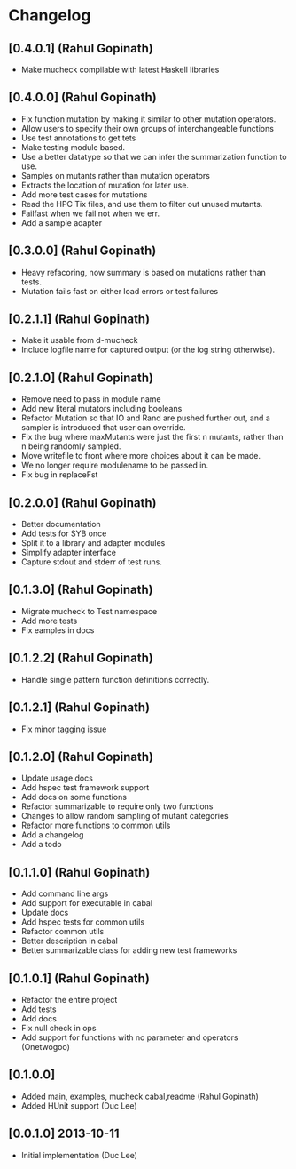 # Changelog

## [0.4.0.1] (Rahul Gopinath)
  * Make mucheck compilable with latest Haskell libraries

## [0.4.0.0] (Rahul Gopinath)
  * Fix function mutation by making it similar to other mutation operators.
  * Allow users to specify their own groups of interchangeable functions
  * Use test annotations to get tets
  * Make testing module based.
  * Use a better datatype so that we can infer the summarization function to use.
  * Samples on mutants rather than mutation operators
  * Extracts the location of mutation for later use.
  * Add more test cases for mutations
  * Read the HPC Tix files, and use them to filter out unused mutants.
  * Failfast when we fail not when we err.
  * Add a sample adapter

## [0.3.0.0] (Rahul Gopinath)
  * Heavy refacoring, now summary is based on mutations rather than tests.
  * Mutation fails fast on either load errors or test failures

## [0.2.1.1] (Rahul Gopinath)
  * Make it usable from d-mucheck
  * Include logfile name for captured output (or the log string otherwise).

## [0.2.1.0] (Rahul Gopinath)
  * Remove need to pass in module name
  * Add new literal mutators including booleans
  * Refactor Mutation so that IO and Rand are pushed further out, and a sampler is introduced that user can override.
  * Fix the bug where maxMutants were just the first n mutants, rather than n being randomly sampled.
  * Move writefile to front where more choices about it can be made.
  * We no longer require modulename to be passed in.
  * Fix bug in replaceFst

## [0.2.0.0] (Rahul Gopinath)
  * Better documentation
  * Add tests for SYB once
  * Split it to a library and adapter modules
  * Simplify adapter interface
  * Capture stdout and stderr of test runs.

## [0.1.3.0] (Rahul Gopinath)
  * Migrate mucheck to Test namespace
  * Add more tests
  * Fix eamples in docs

## [0.1.2.2] (Rahul Gopinath)
  * Handle single pattern function definitions correctly.

## [0.1.2.1] (Rahul Gopinath)
  * Fix minor tagging issue

## [0.1.2.0] (Rahul Gopinath)
  * Update usage docs
  * Add hspec test framework support
  * Add docs on some functions
  * Refactor summarizable to require only two functions
  * Changes to allow random sampling of mutant categories
  * Refactor more functions to common utils
  * Add a changelog
  * Add a todo

## [0.1.1.0] (Rahul Gopinath)
  * Add command line args
  * Add support for executable in cabal
  * Update docs
  * Add hspec tests for common utils
  * Refactor common utils
  * Better description in cabal
  * Better summarizable class for adding new test frameworks

## [0.1.0.1] (Rahul Gopinath)
  * Refactor the entire project
  * Add tests
  * Add docs
  * Fix null check in ops
  * Add support for functions with no parameter and operators (Onetwogoo)

## [0.1.0.0]
  * Added main, examples, mucheck.cabal,readme (Rahul Gopinath)
  * Added HUnit support (Duc Lee)

## [0.0.1.0] 2013-10-11
  * Initial implementation (Duc Lee)
